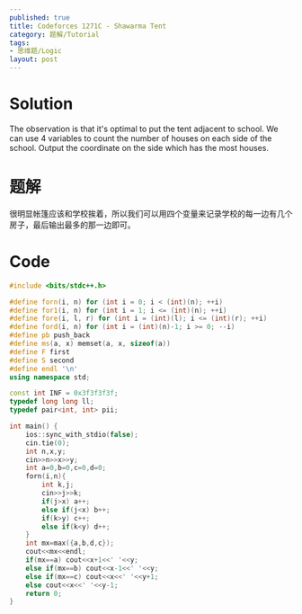 ```yaml
---
published: true
title: Codeforces 1271C - Shawarma Tent
category: 题解/Tutorial
tags: 
- 思维题/Logic
layout: post
---
```

<!-- more -->
# Solution

The observation is that it's optimal to put the tent adjacent to school. We can use 4 variables to count the number of houses on each side of the school. Output the coordinate on the side which has the most houses.

# 题解

很明显帐篷应该和学校挨着，所以我们可以用四个变量来记录学校的每一边有几个房子，最后输出最多的那一边即可。

# Code
```cpp
#include <bits/stdc++.h>

#define forn(i, n) for (int i = 0; i < (int)(n); ++i)
#define for1(i, n) for (int i = 1; i <= (int)(n); ++i)
#define fore(i, l, r) for (int i = (int)(l); i <= (int)(r); ++i)
#define ford(i, n) for (int i = (int)(n)-1; i >= 0; --i)
#define pb push_back
#define ms(a, x) memset(a, x, sizeof(a))
#define F first
#define S second
#define endl '\n'
using namespace std;

const int INF = 0x3f3f3f3f;
typedef long long ll;
typedef pair<int, int> pii;

int main() {
    ios::sync_with_stdio(false);
    cin.tie(0);
	int n,x,y;
    cin>>n>>x>>y;
    int a=0,b=0,c=0,d=0;
    forn(i,n){
        int k,j;
        cin>>j>>k;
        if(j>x) a++;
        else if(j<x) b++;
        if(k>y) c++;
        else if(k<y) d++;
    }
    int mx=max({a,b,d,c});
    cout<<mx<<endl;
    if(mx==a) cout<<x+1<<' '<<y;
    else if(mx==b) cout<<x-1<<' '<<y;
    else if(mx==c) cout<<x<<' '<<y+1;
    else cout<<x<<' '<<y-1;
    return 0;
}
```